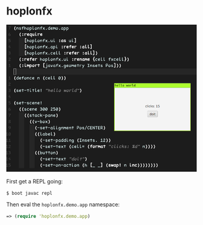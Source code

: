 # hoplonfx

<p align="center">
  <img src="doc/demo.png">
  <br>
</p>

First get a REPL going:

```
$ boot javac repl
```

Then eval the `hoplonfx.demo.app` namespace:

```clojure
=> (require 'hoplonfx.demo.app)
```
